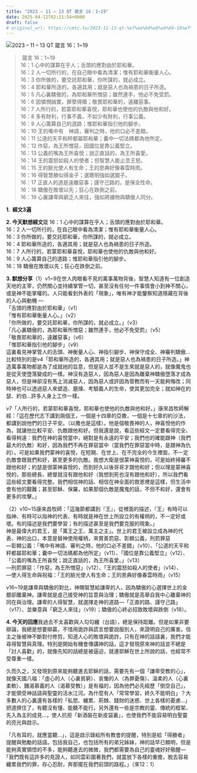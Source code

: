 ```yaml
---
title: "2023 – 11 – 13 QT 箴言 16：1~19"
date: 2025-04-12T02:21:54+0800
draft: false
# original_url: https://cmtc.tw/2023-11-13-qt-%e7%ae%b4%e8%a8%80-16%ef%bc%9a119
---
```


![2023 – 11 – 13 QT  箴言 16：1\~19](/images/qt.jpg  "2023 – 11 – 13 QT  箴言 16：1\~19")

>  箴言 16：1\~19  
> 16：1 心中的謀算在乎人；舌頭的應對由於耶和華。  
> 16：2 人一切所行的，在自己眼中看為清潔；惟有耶和華衡量人心。  
> 16：3 你所做的，要交託耶和華，你所謀的，就必成立。  
> 16：4 耶和華所造的，各適其用；就是惡人也為禍患的日子所造。  
> 16：5 凡心裏驕傲的，為耶和華所憎惡；雖然連手，他必不免受罰。  
> 16：6 因憐憫誠實，罪孽得贖；敬畏耶和華的，遠離惡事。  
> 16：7 人所行的，若蒙耶和華喜悅，耶和華也使他的仇敵與他和好。  
> 16：8 多有財利，行事不義，不如少有財利，行事公義。  
> 16：9 人心籌算自己的道路；惟耶和華指引他的腳步。  
> 16：10 王的嘴中有　神語，審判之時，他的口必不差錯。  
> 16：11 公道的天平和秤都屬耶和華；囊中一切法碼都為他所定。  
> 16：12 作惡，為王所憎惡，因國位是靠公義堅立。  
> 16：13 公義的嘴為王所喜悅；說正直話的，為王所喜愛。  
> 16：14 王的震怒如殺人的使者；但智慧人能止息王怒。  
> 16：15 王的臉光使人有生命；王的恩典好像春雲時雨。  
> 16：16 得智慧勝似得金子；選聰明強如選銀子。  
> 16：17 正直人的道是遠離惡事；謹守己路的，是保全性命。  
> 16：18 驕傲在敗壞以先；狂心在跌倒之前。  
> 16：19 心裏謙卑與窮乏人來往，強如將擄物與驕傲人同分。

**1.  經文3遍**

**2. 今天默想經文**箴 16：1 心中的謀算在乎人；舌頭的應對由於耶和華。  
16：2 人一切所行的，在自己眼中看為清潔；惟有耶和華衡量人心。  
16：3 你所做的，要交託耶和華，你所謀的，就必成立。  
16：4 耶和華所造的，各適其用；就是惡人也為禍患的日子所造。  
16：7 人所行的，若蒙耶和華喜悅，耶和華也使他的仇敵與他和好。  
16：9 人心籌算自己的道路；惟耶和華指引他的腳步。  
16：18 驕傲在敗壞以先；狂心在跌倒之前。

**3. 默想分享**（1）v1\~9在世人肉眼看不見的萬事萬物背後，智慧人知道有一位創造天地的主宰，仍然關心並持續掌管一切，甚至沒有任何一件事情會小到神不關心，或是神不能掌權的。人只能看到外表的「現象」，唯有神才能鑒察知道隱藏在背後的人心與動機 —  
「舌頭的應對由於耶和華」（v1）  
「惟有耶和華衡量人心。」（v2）  
「你所做的，要交託耶和華，你所謀的，就必成立。」（v3）  
「凡心裏驕傲的，為耶和華所憎惡；雖然連手，他必不免受罰」（v5）  
「敬畏耶和華的，遠離惡事」（v6）  
「惟耶和華指引他的腳步」（v9）  
這裏看見神掌管人的舌頭、神衡量人心、神指引腳步、神保守成全、神審判驕傲…比較特別的是v4「耶和華所造的，各適其用；就是惡人也為禍患的日子所造。」神造萬事萬物都是為了成就祂的旨意，但是惡人並不是生來就是惡人的，就像魔鬼也是從天使墮落變成的一樣。神沒有造惡人，因為惡人是因為離棄神驕傲墮落才成為惡人，但是神卻沒有馬上消滅惡人，因為惡人或許因為管教而有一天能夠悔改；同時神也可以透過惡人來塑造、磨煉、考驗義人的生命，使其更加完全；就如神在約瑟、約伯…許多人身上工作一樣。

v7「人所行的，若蒙耶和華喜悅，耶和華也使他的仇敵與他和好。」康來昌牧師解經：「這在歷代志下講到兩個王，一個是十四章的亞撒，一個是十七章的約沙法，都講到說他們的日子平安。（以撒也是這樣）。他是個敬畏神的人，神喜悅他的作為，就讓他比較平安、仇敵跟他和好。但我還是說，看這些經文一定要看得完全、看得夠遠：我們在神的喜悅當中，絕對是有永遠的平安；我們也的確能跟神（我們最大的仇敵）和好，因為我們不再在罪惡當中（當我們在罪惡當中時，是跟神為仇的）。可是如果我們蒙神的喜悅，在短期、在世上、在不完全的今生裡面，不一定仇敵會跟我們和好，甚至更多的仇敵。我想大衛是很蒙神喜悅的，可是始終掃羅不跟他和好；約瑟是很蒙神喜悅的，而到好久以後哥哥才跟他和好；但以理是蒙神喜悅的，那些總長、總督就沒有跟他和好（我想到死也沒有跟他和好），所以我們看這些經文要看得完整。我們相信神的話、相信在神全面的救恩裡是這樣，但生活中會有他的艱難；甚至耶穌、保羅，如果那個仇敵是魔鬼的話，不但不和好，還會有更多的攻擊。」

（2）v10\~15康來昌牧師：「這幾節都講到『王』，從裡面的描述，『王』有時可以指神、有時可以指神的代表、有時就是神在世上所設立的有權柄的，不一定好或壞。有的描述是我們要學習；有的描述甚至是我們要克服的現象。」  
神是最偉大的君王，是「萬王之王、萬主之主」。世上的君王被設立成為神的代表、神的出口，本意是替神使用權柄，來賞善罰惡、彰顯公義，刑罰罪惡  
—彰顯公義：「嘴中有神語、審判之時，他的口必不差錯」（v10）、「公道的天平和秤都屬耶和華；囊中一切法碼都為他所定」（v11）、「國位是靠公義堅立」（v12）、「公義的嘴為王所喜悅；說正直話的，為王所喜愛。」（v13）  
—刑罰罪惡：「作惡，為王所憎惡」（v12）、「王的震怒如殺人的使者」（v14）、  
—使人得生命與祝福：「王的臉光使人有生命；王的恩典好像春雲時雨」（v15）

v16\~19是謙卑與驕傲的對比，神賜智慧給謙卑的人，因為驕傲的心選擇世上的金銀卻離棄神。謙卑就是虛己接受神的旨意與治理；驕傲就是高舉自我中心離棄神的同在與治理。謙卑的人得智慧，就選擇走神的道路—「正直的路、謹守己路」（v17）、並樂意與「窮乏人來往」（v19）；驕傲的心終必招致敗壞與跌倒（v18）。

**4. 今天的回應**我過去不太喜歡與人勾勾纏（台語），總是保持距離。但是如果非要辯論，我總是想要辯贏，不惜用詭詐與謊言想要說服別人，來證明自己的厲害。信主之後被神不斷對付修剪，知道人心的敗壞與詭詐，只有在神的話語裏，我們才能尋得智慧與真理。特別是開始有機會傳講神的話，這才發現原來神的話並不總是「討人喜歡」的，就像先知的話總是被逼迫，就連耶穌在世上所說的話，也經常不受尊重一樣。

久而久之，又發現到原來能夠聽進去耶穌的話，需要先有一個「謙卑受教的心」，就像天國八福：「虛心的人（心裏貧窮）、哀慟的人（為罪憂傷）、溫柔的人（心裏柔軟）、饑渴慕義的人（渴慕受教）」是有福的，因為他們必先經歷「倒空自己」，才能領受神話語與聖靈的活水江河。為什麼有人「常常學習，終久不能明白」？大多數人的心裏還有各樣的「私慾、纏累、荊棘、錢財的迷惑、世上各樣的憂慮…」把道擠住了，有聽沒有懂、能聽不能行。另外還有一些是宗教的靈、傳統的框架、先入為主的成見…，使人抗拒「新酒裝在新皮袋裏」，也使我們不能容易明白聖靈的亮光與啟示。

「凡有耳的，就應當聽…」，這是啟示錄給所有教會的提醒，特別是給「得勝者」提醒與勉勵的話語。包括我自己，也包括所有的弟兄姊妹，神的話早已顯明，但是能夠真實領悟的不多，能夠聽進去的微微，我們都需要為自己的靈魂好好儆醒—｢我們既有這許多的見證人，如同雲彩圍著我們，就當放下各樣的重擔，脫去容易纏累我們的罪，存心忍耐，奔那擺在我們前頭的路程。｣（來12：1）